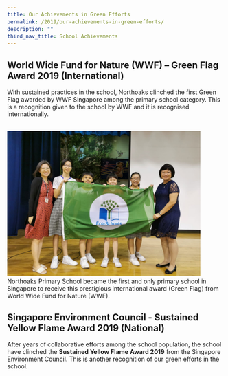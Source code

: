 ```yaml
---
title: Our Achievements in Green Efforts
permalink: /2019/our-achievements-in-green-efforts/
description: ""
third_nav_title: School Achievements
---
```


World Wide Fund for Nature (WWF) – Green Flag Award 2019 (International)
------------------------------------------------------------------------

With sustained practices in the school, Northoaks clinched the first Green Flag awarded by WWF Singapore among the primary school category. This is a recognition given to the school by WWF and it is recognised internationally.

<br>
<img src="/images/2019greeneffort.jpeg" 
         style="width:450px"
			/>
<br>
Northoaks Primary School became the first and only primary school in Singapore to receive this prestigious international award (Green Flag) from World Wide Fund for Nature (WWF).

Singapore Environment Council - Sustained Yellow Flame Award 2019 (National)
----------------------------------------------------------------------------

After years of collaborative efforts among the school population, the school have clinched the **Sustained Yellow Flame** **Award 2019** from the Singapore Environment Council. This is another recognition of our green efforts in the school.